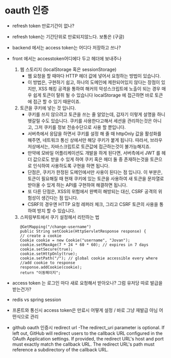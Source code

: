 # oauth 인증


* refresh token 만료기간이 없나?
- refresh token는 기간단위로 만료되지않느다. 보통은 (구글)

* backend 에서는 access token는 어디다 저장하고 쓰나?

* front 에서는 accesstoken어디에다 두고 헤더에 보내주나
    1. 웹 스토리지 (localStorage 혹은 sessionStorage)
        - 웹 요청을 할 때마다 HTTP 헤더 값에 넣어서 요청하는 방법이 있습니다.
        - 이 방법은, 구현하기 쉽고, 하나의 도메인에 제한되어있지 않다는 장점이 있지만, XSS 해킹 공격을 통하여 해커의 악성스크립트에 노출이 되는 경우 매우 쉽게 토큰이 탈취 될 수 있습니다 localStorage 에 접근하면 바로 토큰에 접근 할 수 있기 때문이죠.
    2. 토큰을 쿠키에 넣는 것 입니다.
        - 쿠키를 쓰지 않으려고 토큰을 쓰는 줄 알았는데, 갑자기 이렇게 설명을 하니 헷갈릴 수도 있습니다. 쿠키를 사용한다고해서 세션을 관리하는것은 아니고, 그저 쿠키를 정보 전송수단으로 사용 할 뿐입니다.
        - 서버측에서 응답을 하면서 쿠키를 설정 해 줄 때 httpOnly 값을 활성화를 해주면, 네트워크 통신 상에서만 해당 쿠키가 붙게 됩니다. 따라서, 브라우저상에서는, 자바스크립트로 토큰값에 접근하는것이 불가능해지죠.
        - 만약에 모바일 어플리케이션도 개발을 하게 된다면, 서버측에서 JWT 를 헤더 값으로도 받을 수 있게 하여 쿠키 혹은 헤더 둘 중 존재하는것을 토큰으로 인식하여 사용하도록 구현을 하면 됩니다.
        - 단점은, 쿠키가 한정된 도메인에서만 사용이 된다는 점 입니다. 이 부분은, 토큰이 필요해질 때 현재 쿠키에 있는 토큰을 사용하여 새 토큰을 문자열로 받아올 수 있게 하는 API를 구현하여 해결하면 됩니다.
        - 또 다른 단점은, XSS의 위험에서 완벽히 해방되는 대신, CSRF 공격의 위험성이 생긴다는 점 입니다.
        - CSRF의 경우엔 HTTP 요청 레퍼러 체크, 그리고 CSRF 토큰의 사용을 통하여 방지 할 수 있습니다.
     3. 스피링부트에서 쿠기 설정헤서 리턴하는 법
        ```
        @GetMapping("/change-username")
        public String setCookie(HttpServletResponse response) {
        // create a cookie
        Cookie cookie = new Cookie("username", "Jovan");
        cookie.setMaxAge(7 * 24 * 60 * 60); // expires in 7 days    
        cookie.setSecure(true);
        cookie.setHttpOnly(true);
        cookie.setPath("/"); // global cookie accessible every where
        //add cookie to response
        response.addCookie(cookie);
        return "이동페이지";

* access token 는 로그인 마다 새로 요청해서 받아오나? 그럼 유저당 따로 발급을 받는건가?

* redis vs spring session

* 프론트와 통신시 access token은 만료시 어떻게 설정 / 바로 그냥 재발급 아님 어떤식으로 관리

* github oauth 인증시 redirect url
-The redirect_uri parameter is optional. If left out, GitHub will redirect users to the callback URL configured in the OAuth Application settings. If provided, the redirect URL's host and port must exactly match the callback URL. The redirect URL's path must reference a subdirectory of the callback URL.
